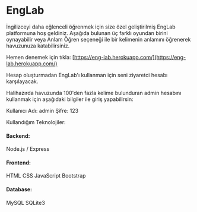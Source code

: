 # EngLab

İngilizceyi daha eğlenceli öğrenmek için size özel geliştirilmiş EngLab platformuna hoş geldiniz. Aşağıda bulunan üç farklı oyundan birini oynayabilir veya Anlam Öğren seçeneği ile bir kelimenin anlamını öğrenerek havuzunuza katabilirsiniz.

Hemen denemek için tıkla: [https://eng-lab.herokuapp.com/](https://eng-lab.herokuapp.com/)

Hesap oluşturmadan EngLab'ı kullanman için seni ziyaretci hesabı karşılayacak.

Halihazırda havuzunda 100'den fazla kelime bulunduran admin hesabını kullanmak için aşağıdaki bilgiler ile giriş yapabilirsin:

Kullanıcı Adı: admin
Şifre: 123

Kullandığım Teknolojiler:
#### Backend:
Node.js / Express

#### Frontend:
HTML
CSS
JavaScript
Bootstrap

#### Database:
MySQL
SQLite3